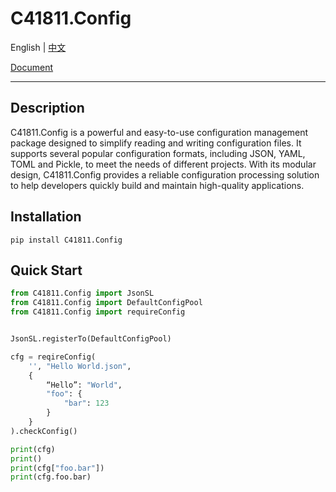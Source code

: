 # C41811.Config

English | [中文](README.md)

[Document](https://C41811Config.readthedocs.io)

---

## Description

C41811.Config is a powerful and easy-to-use configuration management package designed to simplify reading and writing
configuration files. It supports several popular configuration formats, including JSON, YAML, TOML and Pickle, to meet
the needs of different projects. With its modular design, C41811.Config provides a reliable configuration processing
solution to help developers quickly build and maintain high-quality applications.

## Installation

```commandline
pip install C41811.Config
```

## Quick Start

``` python
from C41811.Config import JsonSL
from C41811.Config import DefaultConfigPool
from C41811.Config import requireConfig


JsonSL.registerTo(DefaultConfigPool)

cfg = reqireConfig(
    '', "Hello World.json",
    {
        “Hello”: "World",
        "foo": {
            "bar": 123
        }
    }
).checkConfig()

print(cfg)
print()
print(cfg["foo.bar"])
print(cfg.foo.bar)
```
